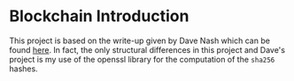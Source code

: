 # Blockchain Introduction

This project is based on the write-up given by Dave Nash which can be found [here](https://davenash.com/2017/10/build-a-blockchain-with-c/).
In fact, the only structural differences in this project and Dave's project is my use of the openssl library for the computation of the `sha256` hashes.
